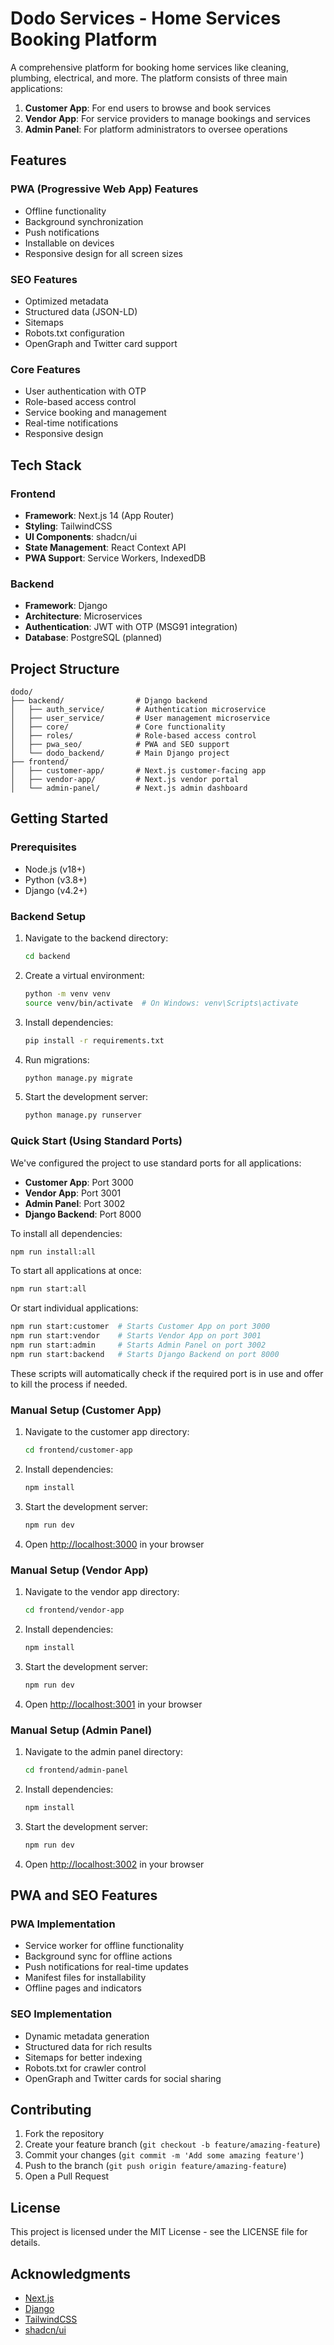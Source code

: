# Dodo Services - Home Services Booking Platform

A comprehensive platform for booking home services like cleaning, plumbing, electrical, and more. The platform consists of three main applications:

1. **Customer App**: For end users to browse and book services
2. **Vendor App**: For service providers to manage bookings and services
3. **Admin Panel**: For platform administrators to oversee operations

## Features

### PWA (Progressive Web App) Features

- Offline functionality
- Background synchronization
- Push notifications
- Installable on devices
- Responsive design for all screen sizes

### SEO Features

- Optimized metadata
- Structured data (JSON-LD)
- Sitemaps
- Robots.txt configuration
- OpenGraph and Twitter card support

### Core Features

- User authentication with OTP
- Role-based access control
- Service booking and management
- Real-time notifications
- Responsive design

## Tech Stack

### Frontend

- **Framework**: Next.js 14 (App Router)
- **Styling**: TailwindCSS
- **UI Components**: shadcn/ui
- **State Management**: React Context API
- **PWA Support**: Service Workers, IndexedDB

### Backend

- **Framework**: Django
- **Architecture**: Microservices
- **Authentication**: JWT with OTP (MSG91 integration)
- **Database**: PostgreSQL (planned)

## Project Structure

```
dodo/
├── backend/                # Django backend
│   ├── auth_service/       # Authentication microservice
│   ├── user_service/       # User management microservice
│   ├── core/               # Core functionality
│   ├── roles/              # Role-based access control
│   ├── pwa_seo/            # PWA and SEO support
│   └── dodo_backend/       # Main Django project
├── frontend/
│   ├── customer-app/       # Next.js customer-facing app
│   ├── vendor-app/         # Next.js vendor portal
│   └── admin-panel/        # Next.js admin dashboard
```

## Getting Started

### Prerequisites

- Node.js (v18+)
- Python (v3.8+)
- Django (v4.2+)

### Backend Setup

1. Navigate to the backend directory:

   ```bash
   cd backend
   ```

2. Create a virtual environment:

   ```bash
   python -m venv venv
   source venv/bin/activate  # On Windows: venv\Scripts\activate
   ```

3. Install dependencies:

   ```bash
   pip install -r requirements.txt
   ```

4. Run migrations:

   ```bash
   python manage.py migrate
   ```

5. Start the development server:
   ```bash
   python manage.py runserver
   ```

### Quick Start (Using Standard Ports)

We've configured the project to use standard ports for all applications:

- **Customer App**: Port 3000
- **Vendor App**: Port 3001
- **Admin Panel**: Port 3002
- **Django Backend**: Port 8000

To install all dependencies:

```bash
npm run install:all
```

To start all applications at once:

```bash
npm run start:all
```

Or start individual applications:

```bash
npm run start:customer  # Starts Customer App on port 3000
npm run start:vendor    # Starts Vendor App on port 3001
npm run start:admin     # Starts Admin Panel on port 3002
npm run start:backend   # Starts Django Backend on port 8000
```

These scripts will automatically check if the required port is in use and offer to kill the process if needed.

### Manual Setup (Customer App)

1. Navigate to the customer app directory:

   ```bash
   cd frontend/customer-app
   ```

2. Install dependencies:

   ```bash
   npm install
   ```

3. Start the development server:

   ```bash
   npm run dev
   ```

4. Open [http://localhost:3000](http://localhost:3000) in your browser

### Manual Setup (Vendor App)

1. Navigate to the vendor app directory:

   ```bash
   cd frontend/vendor-app
   ```

2. Install dependencies:

   ```bash
   npm install
   ```

3. Start the development server:

   ```bash
   npm run dev
   ```

4. Open [http://localhost:3001](http://localhost:3001) in your browser

### Manual Setup (Admin Panel)

1. Navigate to the admin panel directory:

   ```bash
   cd frontend/admin-panel
   ```

2. Install dependencies:

   ```bash
   npm install
   ```

3. Start the development server:

   ```bash
   npm run dev
   ```

4. Open [http://localhost:3002](http://localhost:3002) in your browser

## PWA and SEO Features

### PWA Implementation

- Service worker for offline functionality
- Background sync for offline actions
- Push notifications for real-time updates
- Manifest files for installability
- Offline pages and indicators

### SEO Implementation

- Dynamic metadata generation
- Structured data for rich results
- Sitemaps for better indexing
- Robots.txt for crawler control
- OpenGraph and Twitter cards for social sharing

## Contributing

1. Fork the repository
2. Create your feature branch (`git checkout -b feature/amazing-feature`)
3. Commit your changes (`git commit -m 'Add some amazing feature'`)
4. Push to the branch (`git push origin feature/amazing-feature`)
5. Open a Pull Request

## License

This project is licensed under the MIT License - see the LICENSE file for details.

## Acknowledgments

- [Next.js](https://nextjs.org/)
- [Django](https://www.djangoproject.com/)
- [TailwindCSS](https://tailwindcss.com/)
- [shadcn/ui](https://ui.shadcn.com/)
